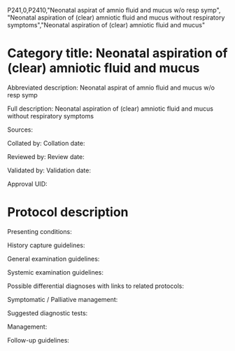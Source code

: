 P241,0,P2410,"Neonatal aspirat of amnio fluid and mucus w/o resp symp", "Neonatal aspiration of (clear) amniotic fluid and mucus without respiratory symptoms","Neonatal aspiration of (clear) amniotic fluid and mucus"
# Category title: Neonatal aspiration of (clear) amniotic fluid and mucus

Abbreviated description: Neonatal aspirat of amnio fluid and mucus w/o resp symp

Full description: Neonatal aspiration of (clear) amniotic fluid and mucus without respiratory symptoms

Sources:

Collated by:
Collation date:

Reviewed by:
Review date:

Validated by:
Validation date:

Approval UID:

# Protocol description

Presenting conditions:

History capture guidelines:

General examination guidelines:

Systemic examination guidelines:

Possible differential diagnoses with links to related protocols:

Symptomatic / Palliative management:

Suggested diagnostic tests:

Management:

Follow-up guidelines:
